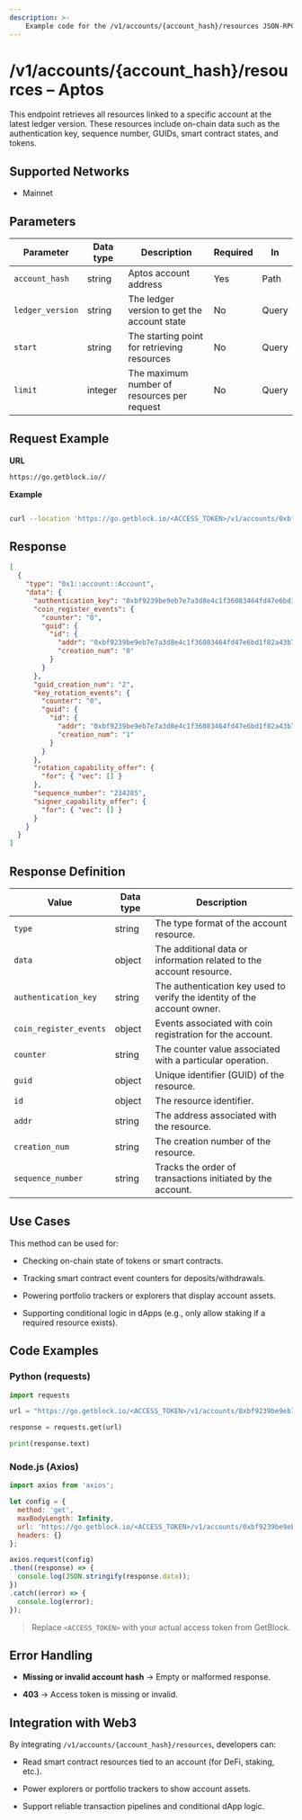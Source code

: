 ```yaml
---
description: >-
    Example code for the /v1/accounts/{account_hash}/resources JSON-RPC method. Сomplete guide on how to use /v1/accounts/{account_hash}/resources json-rpc in GetBlock.io Web3 documentation.
---
```


# /v1/accounts/{account_hash}/resources – Aptos


This endpoint retrieves all resources linked to a specific account at the latest ledger version. These resources include on-chain data such as the authentication key, sequence number, GUIDs, smart contract states, and tokens.

## Supported Networks
- Mainnet

## Parameters

| Parameter       | Data type | Description                                | Required | In    |
|-----------------|-----------|--------------------------------------------|----------|-------|
| `account_hash`  | string    | Aptos account address                      | Yes      | Path  |
| `ledger_version`| string    | The ledger version to get the account state| No       | Query |
| `start`         | string    | The starting point for retrieving resources| No       | Query |
| `limit`         | integer   | The maximum number of resources per request| No       | Query |


## Request Example

**URL**
```bash
https://go.getblock.io//
```
**Example**
```bash

curl --location 'https://go.getblock.io/<ACCESS_TOKEN>/v1/accounts/0xbf9239be9eb7e7a3d8e4c1f36083464fd47e6bd1f82a43b7c0f7ee958705a52f/resources?ledger_version=3357308041&limit=10'
```

## Response

```json
[
  {
    "type": "0x1::account::Account",
    "data": {
      "authentication_key": "0xbf9239be9eb7e7a3d8e4c1f36083464fd47e6bd1f82a43b7c0f7ee958705a52f",
      "coin_register_events": {
        "counter": "0",
        "guid": {
          "id": {
            "addr": "0xbf9239be9eb7e7a3d8e4c1f36083464fd47e6bd1f82a43b7c0f7ee958705a52f",
            "creation_num": "0"
          }
        }
      },
      "guid_creation_num": "2",
      "key_rotation_events": {
        "counter": "0",
        "guid": {
          "id": {
            "addr": "0xbf9239be9eb7e7a3d8e4c1f36083464fd47e6bd1f82a43b7c0f7ee958705a52f",
            "creation_num": "1"
          }
        }
      },
      "rotation_capability_offer": {
        "for": { "vec": [] }
      },
      "sequence_number": "234285",
      "signer_capability_offer": {
        "for": { "vec": [] }
      }
    }
  }
]
```

## Response Definition

| Value | Data type | Description |
| --- | --- | --- |
| `type` | string | The type format of the account resource. |
| `data` | object | The additional data or information related to the account resource. |
| `authentication_key` | string | The authentication key used to verify the identity of the account owner. |
| `coin_register_events` | object | Events associated with coin registration for the account. |
| `counter` | string | The counter value associated with a particular operation. |
| `guid` | object | Unique identifier (GUID) of the resource. |
| `id` | object | The resource identifier. |
| `addr` | string | The address associated with the resource. |
| `creation_num` | string | The creation number of the resource. |
| `sequence_number` | string | Tracks the order of transactions initiated by the account. |

## Use Cases

This method can be used for:

* Checking on-chain state of tokens or smart contracts.
    
* Tracking smart contract event counters for deposits/withdrawals.
    
* Powering portfolio trackers or explorers that display account assets.
    
* Supporting conditional logic in dApps (e.g., only allow staking if a required resource exists).
    

## Code Examples

### Python (requests)

```python
import requests

url = "https://go.getblock.io/<ACCESS_TOKEN>/v1/accounts/0xbf9239be9eb7e7a3d8e4c1f36083464fd47e6bd1f82a43b7c0f7ee958705a52f/resources?ledger_version=3357308041&limit=10"

response = requests.get(url)

print(response.text)
```

### Node.js (Axios)

```js
import axios from 'axios';

let config = {
  method: 'get',
  maxBodyLength: Infinity,
  url: 'https://go.getblock.io/<ACCESS_TOKEN>/v1/accounts/0xbf9239be9eb7e7a3d8e4c1f36083464fd47e6bd1f82a43b7c0f7ee958705a52f/resources?ledger_version=3357308041&limit=10',
  headers: {}
};

axios.request(config)
.then((response) => {
  console.log(JSON.stringify(response.data));
})
.catch((error) => {
  console.log(error);
});
```

> Replace `<ACCESS_TOKEN>` with your actual access token from GetBlock.

## Error Handling

* **Missing or invalid account hash** → Empty or malformed response.
    
* **403** → Access token is missing or invalid.
    

## Integration with Web3

By integrating `/v1/accounts/{account_hash}/resources`, developers can:

* Read smart contract resources tied to an account (for DeFi, staking, etc.).
    
* Power explorers or portfolio trackers to show account assets.
    
* Support reliable transaction pipelines and conditional dApp logic.
